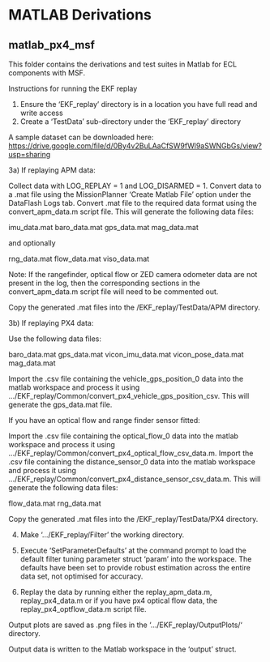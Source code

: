 # MATLAB Derivations

## matlab_px4_msf

This folder contains the derivations and test suites in Matlab for ECL components with MSF.


Instructions for running the EKF replay

1) Ensure the ‘EKF_replay’ directory is in a location you have full read and write access 
2) Create a ‘TestData’ sub-directory under the ‘EKF_replay’ directory

A sample dataset can be downloaded here: https://drive.google.com/file/d/0By4v2BuLAaCfSW9fWl9aSWNGbGs/view?usp=sharing

3a) If replaying APM data:

Collect data with LOG_REPLAY = 1 and LOG_DISARMED = 1.
Convert data to a .mat file using the MissionPlanner ‘Create Matlab File’ option under the DataFlash Logs tab.
Convert .mat file to the required data format using the convert_apm_data.m script file. This will generate the following data files:

imu_data.mat
baro_data.mat
gps_data.mat
mag_data.mat

and optionally

rng_data.mat
flow_data.mat
viso_data.mat

Note: If the rangefinder, optical flow or ZED camera odometer data are not present in the log, then the corresponding sections in the convert_apm_data.m script file will need to be commented out.

Copy the generated .mat files into the /EKF_replay/TestData/APM directory.

3b) If replaying PX4 data:

Use the following data files:

baro_data.mat
gps_data.mat
vicon_imu_data.mat
vicon_pose_data.mat
mag_data.mat

Import the .csv file containing the vehicle_gps_position_0 data into the matlab workspace and process it using …/EKF_replay/Common/convert_px4_vehicle_gps_position_csv. This will generate the gps_data.mat file.

If you have an optical flow and range finder sensor fitted:

Import the .csv file containing the optical_flow_0 data into the matlab workspace and process it using …/EKF_replay/Common/convert_px4_optical_flow_csv_data.m.
Import the .csv file containing the distance_sensor_0 data into the matlab workspace and process it using …/EKF_replay/Common/convert_px4_distance_sensor_csv_data.m.
This will generate the following data files:

flow_data.mat
rng_data.mat

Copy the generated .mat files into the /EKF_replay/TestData/PX4 directory.

4) Make ‘…/EKF_replay/Filter’ the working directory.

5) Execute ‘SetParameterDefaults’ at the command prompt to load the default filter tuning parameter struct ‘param’ into the workspace. The defaults have been set to provide robust estimation across the entire data set, not optimised for accuracy.

6) Replay the data by running either the replay_apm_data.m, replay_px4_data.m or if you have px4 optical flow data, the replay_px4_optflow_data.m script file. 

Output plots are saved as .png files in the ‘…/EKF_replay/OutputPlots/‘ directory.

Output data is written to the Matlab workspace in the ‘output’ struct.

